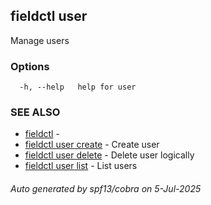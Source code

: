 ## fieldctl user

Manage users

### Options

```
  -h, --help   help for user
```

### SEE ALSO

* [fieldctl](fieldctl.md)	 - 
* [fieldctl user create](fieldctl_user_create.md)	 - Create user
* [fieldctl user delete](fieldctl_user_delete.md)	 - Delete user logically
* [fieldctl user list](fieldctl_user_list.md)	 - List users

###### Auto generated by spf13/cobra on 5-Jul-2025
